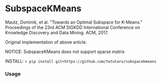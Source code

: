 SubspaceKMeans
==============

Mautz, Dominik, et al. "Towards an Optimal Subspace for K-Means." Proceedings of the 23rd ACM SIGKDD International Conference on Knowledge Discovery and Data Mining. ACM, 2017.

Original implementation of above article.

NOTICE: SubspaceKMeans does not support sparse matrix

INSTALL: `> pip install git+https://github.com/tetutaro/subspacekmeans`

### Usage

[](usage.png)
